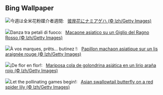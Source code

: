 ## Bing Wallpaper
![](https://www.bing.com/th?id=OHR.AsianSwallowtail_JA-JP7699354207_UHD.jpg&w=1000)今週は全米花粉媒介者週間:&nbsp;&ensp;[彼岸花にナミアゲハ (© lzh/Getty Images)](https://www.bing.com/th?id=OHR.AsianSwallowtail_JA-JP7699354207_UHD.jpg)
<br><br/>
![](https://www.bing.com/th?id=OHR.AsianSwallowtail_IT-IT6116114113_UHD.jpg&w=1000)Danza tra petali di fuoco:&nbsp;&ensp;[Macaone asiatico su un Giglio del Ragno Rosso (© lzh/Getty Images)](https://www.bing.com/th?id=OHR.AsianSwallowtail_IT-IT6116114113_UHD.jpg)
<br><br/>
![](https://www.bing.com/th?id=OHR.AsianSwallowtail_FR-FR5577967148_UHD.jpg&w=1000)À vos marques, prêts… butinez !:&nbsp;&ensp;[Papillon machaon asiatique sur un lis araignée rouge (© lzh/Getty Images)](https://www.bing.com/th?id=OHR.AsianSwallowtail_FR-FR5577967148_UHD.jpg)
<br><br/>
![](https://www.bing.com/th?id=OHR.AsianSwallowtail_ES-ES0291489304_UHD.jpg&w=1000)¡De flor en flor!:&nbsp;&ensp;[Mariposa cola de golondrina asiática en un lirio araña rojo (© lzh/Getty Images)](https://www.bing.com/th?id=OHR.AsianSwallowtail_ES-ES0291489304_UHD.jpg)
<br><br/>
![](https://www.bing.com/th?id=OHR.AsianSwallowtail_EN-GB8497991107_UHD.jpg&w=1000)Let the pollinating games begin!:&nbsp;&ensp;[Asian swallowtail butterfly on a red spider lily (© lzh/Getty Images)](https://www.bing.com/th?id=OHR.AsianSwallowtail_EN-GB8497991107_UHD.jpg)
<br><br/>
